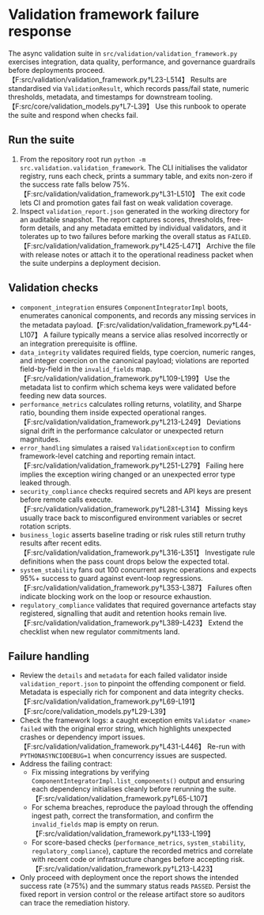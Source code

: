 # Validation framework failure response

The async validation suite in `src/validation/validation_framework.py` exercises integration, data quality, performance, and governance guardrails before deployments proceed.【F:src/validation/validation_framework.py†L23-L514】 Results are standardised via `ValidationResult`, which records pass/fail state, numeric thresholds, metadata, and timestamps for downstream tooling.【F:src/core/validation_models.py†L7-L39】 Use this runbook to operate the suite and respond when checks fail.

## Run the suite

1. From the repository root run `python -m src.validation.validation_framework`. The CLI initialises the validator registry, runs each check, prints a summary table, and exits non-zero if the success rate falls below 75%.【F:src/validation/validation_framework.py†L31-L510】 The exit code lets CI and promotion gates fail fast on weak validation coverage.
2. Inspect `validation_report.json` generated in the working directory for an auditable snapshot. The report captures scores, thresholds, free-form details, and any metadata emitted by individual validators, and it tolerates up to two failures before marking the overall status as `FAILED`.【F:src/validation/validation_framework.py†L425-L471】 Archive the file with release notes or attach it to the operational readiness packet when the suite underpins a deployment decision.

## Validation checks

- `component_integration` ensures `ComponentIntegratorImpl` boots, enumerates canonical components, and records any missing services in the metadata payload.【F:src/validation/validation_framework.py†L44-L107】 A failure typically means a service alias resolved incorrectly or an integration prerequisite is offline.
- `data_integrity` validates required fields, type coercion, numeric ranges, and integer coercion on the canonical payload; violations are reported field-by-field in the `invalid_fields` map.【F:src/validation/validation_framework.py†L109-L199】 Use the metadata list to confirm which schema keys were validated before feeding new data sources.
- `performance_metrics` calculates rolling returns, volatility, and Sharpe ratio, bounding them inside expected operational ranges.【F:src/validation/validation_framework.py†L213-L249】 Deviations signal drift in the performance calculator or unexpected return magnitudes.
- `error_handling` simulates a raised `ValidationException` to confirm framework-level catching and reporting remain intact.【F:src/validation/validation_framework.py†L251-L279】 Failing here implies the exception wiring changed or an unexpected error type leaked through.
- `security_compliance` checks required secrets and API keys are present before remote calls execute.【F:src/validation/validation_framework.py†L281-L314】 Missing keys usually trace back to misconfigured environment variables or secret rotation scripts.
- `business_logic` asserts baseline trading or risk rules still return truthy results after recent edits.【F:src/validation/validation_framework.py†L316-L351】 Investigate rule definitions when the pass count drops below the expected total.
- `system_stability` fans out 100 concurrent async operations and expects 95%+ success to guard against event-loop regressions.【F:src/validation/validation_framework.py†L353-L387】 Failures often indicate blocking work on the loop or resource exhaustion.
- `regulatory_compliance` validates that required governance artefacts stay registered, signalling that audit and retention hooks remain live.【F:src/validation/validation_framework.py†L389-L423】 Extend the checklist when new regulator commitments land.

## Failure handling

- Review the `details` and `metadata` for each failed validator inside `validation_report.json` to pinpoint the offending component or field. Metadata is especially rich for component and data integrity checks.【F:src/validation/validation_framework.py†L69-L191】【F:src/core/validation_models.py†L29-L39】
- Check the framework logs: a caught exception emits `Validator <name> failed` with the original error string, which highlights unexpected crashes or dependency import issues.【F:src/validation/validation_framework.py†L431-L446】 Re-run with `PYTHONASYNCIODEBUG=1` when concurrency issues are suspected.
- Address the failing contract:
  - Fix missing integrations by verifying `ComponentIntegratorImpl.list_components()` output and ensuring each dependency initialises cleanly before rerunning the suite.【F:src/validation/validation_framework.py†L65-L107】
  - For schema breaches, reproduce the payload through the offending ingest path, correct the transformation, and confirm the `invalid_fields` map is empty on rerun.【F:src/validation/validation_framework.py†L133-L199】
  - For score-based checks (`performance_metrics`, `system_stability`, `regulatory_compliance`), capture the recorded metrics and correlate with recent code or infrastructure changes before accepting risk.【F:src/validation/validation_framework.py†L213-L423】
- Only proceed with deployment once the report shows the intended success rate (≥75%) and the summary status reads `PASSED`. Persist the fixed report in version control or the release artifact store so auditors can trace the remediation history.
